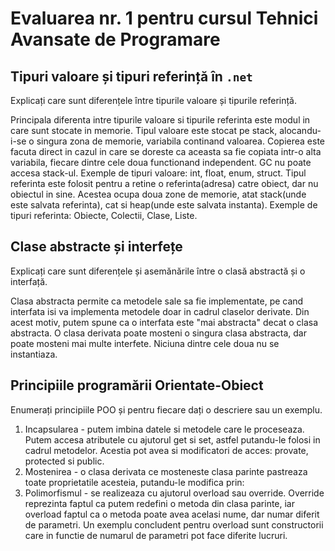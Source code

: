 # Evaluarea nr. 1 pentru cursul Tehnici Avansate de Programare #

## Tipuri valoare și tipuri referință în `.net` ##
Explicați care sunt diferențele între tipurile valoare și tipurile referință.

Principala diferenta intre tipurile valoare si tipurile referinta este modul in care sunt stocate in memorie.
Tipul valoare este stocat pe stack, alocandu-i-se o singura zona de memorie, variabila continand valoarea. Copierea este facuta direct in cazul in care se doreste ca aceasta sa fie copiata intr-o alta variabila, fiecare dintre cele doua functionand independent. GC nu poate accesa stack-ul. Exemple de tipuri valoare: int, float, enum, struct.
Tipul referinta este folosit pentru a retine o referinta(adresa) catre obiect, dar nu obiectul in sine. Acestea ocupa doua zone de memorie, atat stack(unde este salvata referinta), cat si heap(unde este salvata instanta). Exemple de tipuri referinta: Obiecte, Colectii, Clase, Liste.

## Clase abstracte și interfețe ##
Explicați care sunt diferențele și asemănările între o clasă abstractă și o interfață.

Clasa abstracta permite ca metodele sale sa fie implementate, pe cand interfata isi va implementa metodele doar in cadrul claselor derivate. Din acest motiv, putem spune ca o interfata este "mai abstracta" decat o clasa abstracta. O clasa derivata poate mosteni o singura clasa abstracta, dar poate mosteni mai multe interfete. Niciuna dintre cele doua nu se instantiaza.  

## Principiile programării Orientate-Obiect ##
Enumerați principiile POO și pentru fiecare dați o descriere sau un exemplu.

1. Incapsularea - putem imbina datele si metodele care le proceseaza. Putem accesa atributele cu ajutorul get si set, astfel putandu-le folosi in cadrul metodelor. Acestia pot avea si modificatori de acces: provate, protected si public. 
2. Mostenirea - o clasa derivata ce mosteneste clasa parinte pastreaza toate proprietatile acesteia, putandu-le modifica prin:
3. Polimorfismul - se realizeaza cu ajutorul overload sau override. Override reprezinta faptul ca putem redefini o metoda din clasa parinte, iar overload faptul ca o metoda poate avea acelasi nume, dar numar diferit de parametri. Un exemplu concludent pentru overload sunt constructorii care in functie de numarul de parametri pot face diferite lucruri.
